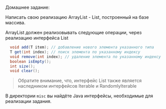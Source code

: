Домашнее задание:

Написать свою реализацию ArrayList - List, построенный на базе массива.

ArrayList должен реализовывать следующие операции, через реализацию интерфейса List
```java
  void add(T item); // добавление нового элемента указанного типа
  T get(int index); // поиск элемента по указанному индексу
  void remove(int index); // удаление элемента по указанному индексу
  boolean isEmpty();
  int size();
  void clear();
```

> Обратите внимание, что, интерфейс List также является наследником интерфейсов Iterable и RandomlyIterable

В директории `misc` вы найдёте Java интерфейсы, необходимые для реализации задания.
